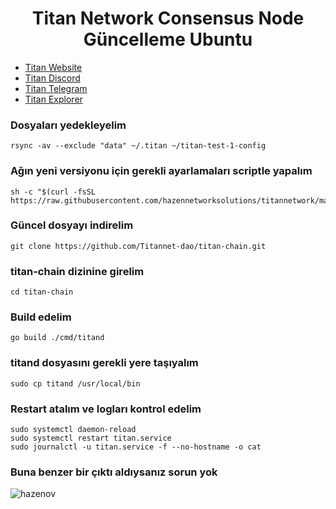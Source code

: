 <h1 align="center"> Titan Network Consensus Node Güncelleme Ubuntu </h1>

* [Titan Website](https://test1.titannet.io/login)<br>
* [Titan Discord](https://discord.com/invite/titannet)<br>
* [Titan Telegram](https://t.me/titannet_dao)<br>
* [Titan Explorer](https://explorers.titannet.io/en)<br>

### Dosyaları yedekleyelim
```
rsync -av --exclude "data" ~/.titan ~/titan-test-1-config
```

### Ağın yeni versiyonu için gerekli ayarlamaları scriptle yapalım
```
sh -c "$(curl -fsSL https://raw.githubusercontent.com/hazennetworksolutions/titannetwork/main/update.sh)"
```

### Güncel dosyayı indirelim
```
git clone https://github.com/Titannet-dao/titan-chain.git
```

### titan-chain dizinine girelim
```
cd titan-chain
```

### Build edelim
```
go build ./cmd/titand
```

### titand dosyasını gerekli yere taşıyalım
```
sudo cp titand /usr/local/bin
```

### Restart atalım ve logları kontrol edelim
```
sudo systemctl daemon-reload
sudo systemctl restart titan.service
sudo journalctl -u titan.service -f --no-hostname -o cat
```

### Buna benzer bir çıktı aldıysanız sorun yok

![hazenov](https://github.com/user-attachments/assets/34cb9cab-ea2a-448b-82e5-687d0e7a2867)

